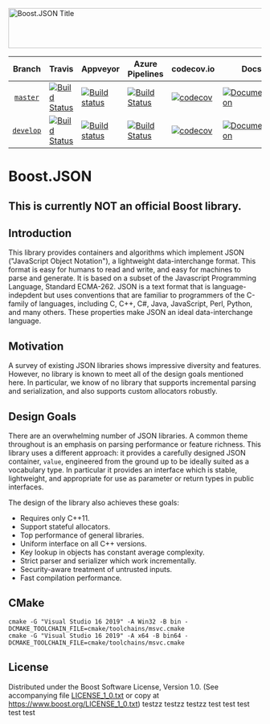 <img width="880" height = "80" alt = "Boost.JSON Title"
    src="https://raw.githubusercontent.com/CPPAlliance/json/master/doc/images/repo-logo-2.png">

Branch          | Travis | Appveyor | Azure Pipelines | codecov.io | Docs | Matrix |
:-------------: | ------ | -------- | --------------- | ---------- | ---- | ------ |
[`master`](https://github.com/CPPAlliance/json/tree/master) | [![Build Status](https://travis-ci.org/CPPAlliance/json.svg?branch=master)](https://travis-ci.org/CPPAlliance/json) | [![Build status](https://ci.appveyor.com/api/projects/status/8csswcnmfm798203?branch=master&svg=true)](https://ci.appveyor.com/project/vinniefalco/cppalliance-json/branch/master) | [![Build Status](https://img.shields.io/azure-devops/build/vinniefalco/2571d415-8cc8-4120-a762-c03a8eda0659/5/master)](https://vinniefalco.visualstudio.com/json/_build/latest?definitionId=5&branchName=master) | [![codecov](https://codecov.io/gh/CPPAlliance/json/branch/master/graph/badge.svg)](https://codecov.io/gh/CPPAlliance/json/branch/master) | [![Documentation](https://img.shields.io/badge/docs-master-brightgreen.svg)](http://master.json.cpp.al/) | [![Matrix](https://img.shields.io/badge/matrix-master-brightgreen.svg)](http://www.boost.org/development/tests/master/developer/json.html)
[`develop`](https://github.com/CPPAlliance/json/tree/develop) | [![Build Status](https://travis-ci.org/CPPAlliance/json.svg?branch=develop)](https://travis-ci.org/CPPAlliance/json) | [![Build status](https://ci.appveyor.com/api/projects/status/8csswcnmfm798203?branch=develop&svg=true)](https://ci.appveyor.com/project/vinniefalco/cppalliance-json/branch/develop) | [![Build Status](https://img.shields.io/azure-devops/build/vinniefalco/2571d415-8cc8-4120-a762-c03a8eda0659/5/develop)](https://vinniefalco.visualstudio.com/json/_build/latest?definitionId=5&branchName=develop) | [![codecov](https://codecov.io/gh/CPPAlliance/json/branch/develop/graph/badge.svg)](https://codecov.io/gh/CPPAlliance/json/branch/develop) | [![Documentation](https://img.shields.io/badge/docs-develop-brightgreen.svg)](http://develop.json.cpp.al/) | [![Matrix](https://img.shields.io/badge/matrix-develop-brightgreen.svg)](http://www.boost.org/development/tests/develop/developer/json.html)

# Boost.JSON

## This is currently **NOT** an official Boost library.

## Introduction

This library provides containers and algorithms which implement JSON
("JavaScript Object Notation"), a lightweight data-interchange format.
This format is easy for humans to read and write, and easy for machines
to parse and generate. It is based on a subset of the Javascript Programming
Language, Standard ECMA-262. JSON is a text format that is language-indepdent
but uses conventions that are familiar to programmers of the C-family of
languages, including C, C++, C#, Java, JavaScript, Perl, Python, and many
others. These properties make JSON an ideal data-interchange language.

## Motivation

A survey of existing JSON libraries shows impressive diversity and features.
However, no library is known to meet all of the design goals mentioned here.
In particular, we know of no library that supports incremental parsing and
serialization, and also supports custom allocators robustly.

## Design Goals

There are an overwhelming number of JSON libraries. A common theme 
throughout is an emphasis on parsing performance or feature richness.
This library uses a different approach: it provides a carefully
designed JSON container, `value`, engineered from the ground up to be
ideally suited as a vocabulary type. In particular it provides an interface
which is stable, lightweight, and appropriate for use as parameter or
return types in public interfaces.

The design of the library also achieves these goals:

* Requires only C++11.
* Support stateful allocators.
* Top performance of general libraries.
* Uniform interface on all C++ versions.
* Key lookup in objects has constant average complexity.
* Strict parser and serializer which work incrementally.
* Security-aware treatment of untrusted inputs.
* Fast compilation performance.

## CMake

    cmake -G "Visual Studio 16 2019" -A Win32 -B bin -DCMAKE_TOOLCHAIN_FILE=cmake/toolchains/msvc.cmake
    cmake -G "Visual Studio 16 2019" -A x64 -B bin64 -DCMAKE_TOOLCHAIN_FILE=cmake/toolchains/msvc.cmake

## License

Distributed under the Boost Software License, Version 1.0.
(See accompanying file [LICENSE_1_0.txt](LICENSE_1_0.txt) or copy at
https://www.boost.org/LICENSE_1_0.txt)
testzz
testzz
testzz
test 
test
test
test
test
